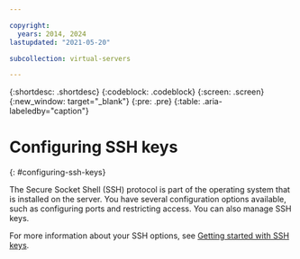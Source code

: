 ```yaml
---

copyright:
  years: 2014, 2024
lastupdated: "2021-05-20"

subcollection: virtual-servers

---
```


{:shortdesc: .shortdesc}
{:codeblock: .codeblock}
{:screen: .screen}
{:new_window: target="_blank"}
{:pre: .pre}
{:table: .aria-labeledby="caption"}

# Configuring SSH keys
{: #configuring-ssh-keys}

The Secure Socket Shell (SSH) protocol is part of the operating system that is installed on the server. You have several configuration options available, such as configuring ports and restricting access. You can also manage SSH keys.

For more information about your SSH options, see [Getting started with SSH keys](/docs/ssh-keys?topic=ssh-keys-getting-started-tutorial).
